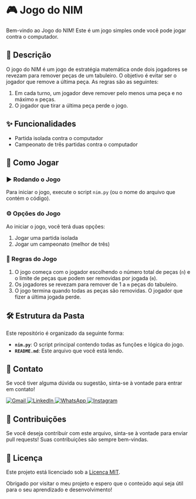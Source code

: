 # 🎮 Jogo do NIM

Bem-vindo ao Jogo do NIM! Este é um jogo simples onde você pode jogar contra o computador.

## 📝 Descrição

O jogo do NIM é um jogo de estratégia matemática onde dois jogadores se revezam para remover peças de um tabuleiro. O objetivo é evitar ser o jogador que remove a última peça. As regras são as seguintes:

1. Em cada turno, um jogador deve remover pelo menos uma peça e no máximo `m` peças.
2. O jogador que tirar a última peça perde o jogo.

## ✨ Funcionalidades

- Partida isolada contra o computador
- Campeonato de três partidas contra o computador

## 🚀 Como Jogar

### ▶️ Rodando o Jogo

Para iniciar o jogo, execute o script `nim.py` (ou o nome do arquivo que contém o código).

### ⚙️ Opções do Jogo

Ao iniciar o jogo, você terá duas opções:

1. Jogar uma partida isolada
2. Jogar um campeonato (melhor de três)

### 📜 Regras do Jogo

1. O jogo começa com o jogador escolhendo o número total de peças (`n`) e o limite de peças que podem ser removidas por jogada (`m`).
2. Os jogadores se revezam para remover de 1 a `m` peças do tabuleiro.
3. O jogo termina quando todas as peças são removidas. O jogador que fizer a última jogada perde.

## 🛠️ Estrutura da Pasta

Este repositório é organizado da seguinte forma:

- **`nim.py`**: O script principal contendo todas as funções e lógica do jogo.
- **`README.md`**: Este arquivo que você está lendo.

## 💬 Contato

Se você tiver alguma dúvida ou sugestão, sinta-se à vontade para entrar em contato!

<p align="left">
  <a href="mailto:pablocaballero07@usp.br" title="Gmail">
    <img src="https://img.shields.io/badge/-Gmail-FF0000?style=flat-square&labelColor=FF0000&logo=gmail&logoColor=white" alt="Gmail"/>
  </a>
  <a href="https://www.linkedin.com/in/seu-perfil-link" title="LinkedIn">
    <img src="https://img.shields.io/badge/-Linkedin-0e76a8?style=flat-square&logo=Linkedin&logoColor=white" alt="LinkedIn"/>
  </a>
  <a href="https://wa.me/11963934212" title="WhatsApp">
    <img src="https://img.shields.io/badge/-WhatsApp-25d366?style=flat-square&labelColor=25d366&logo=whatsapp&logoColor=white" alt="WhatsApp"/>
  </a>
  <a href="https://www.instagram.com/pabl0maciel" title="Instagram">
    <img src="https://img.shields.io/badge/-Instagram-DF0174?style=flat-square&labelColor=DF0174&logo=instagram&logoColor=white" alt="Instagram"/>
  </a>
</p>

## 🤝 Contribuições

Se você deseja contribuir com este arquivo, sinta-se à vontade para enviar pull requests! Suas contribuições são sempre bem-vindas.

## 📜 Licença

Este projeto está licenciado sob a [Licença MIT](LICENSE).

Obrigado por visitar o meu projeto e espero que o conteúdo aqui seja útil para o seu aprendizado e desenvolvimento!
